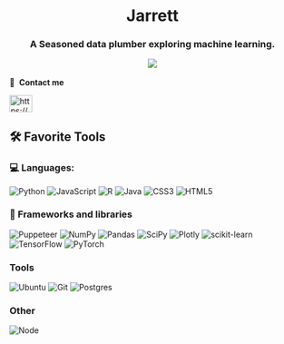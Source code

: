 <h1 align="center">Jarrett</h1>

<h3 align="center">A Seasoned data plumber exploring machine learning.

[![](https://road-to-kaggle-grandmaster.vercel.app/api/badges/dataranch/notebook)](https://www.kaggle.com/dataranch)

</h3>

🔗 &nbsp;**Contact me**
<p align="left">
<a href="https://www.kaggle.com/dataranch" target="blank"><img align="center" src="https://raw.githubusercontent.com/rahuldkjain/github-profile-readme-generator/master/src/images/icons/Social/kaggle.svg" alt="https://www.kaggle.com/efa2000" height="30" width="40" /></a>


## 🛠️ Favorite Tools

### 💻 Languages:

![Python](https://img.shields.io/badge/Python-FFD43B?style=plastic&logo=python&logoColor=blue)
![JavaScript](https://img.shields.io/badge/javascript-%23323330.svg?style=plastic&logo=javascript&logoColor=%23F7DF1E)
![R](https://img.shields.io/badge/R-276DC3?style=plastic&logo=r&logoColor=white)
![Java](https://img.shields.io/badge/java-%23ED8B00.svg?style=plastic&logo=java&logoColor=white) 
![CSS3](https://img.shields.io/badge/css3-%231572B6.svg?style=plastic&logo=css3&logoColor=white) 
![HTML5](https://img.shields.io/badge/html5-%23E34F26.svg?style=plastic&logo=html5&logoColor=white) 
<!-- ![C++](https://img.shields.io/badge/c++-%2300599C.svg?style=plastic&logo=c%2B%2B&logoColor=white) -->


### 🧰 Frameworks and libraries
![Puppeteer](https://img.shields.io/badge/Puppeteer-40B5A4?style=plastic&logo=Puppeteer&logoColor=white)
![NumPy](https://img.shields.io/badge/numpy-%23013243.svg?style=plastic&logo=numpy&logoColor=white) 
![Pandas](https://img.shields.io/badge/pandas-%23150458.svg?style=plastic&logo=pandas&logoColor=white) 
![SciPy](https://img.shields.io/badge/SciPy-%230C55A5.svg?style=plastic&logo=scipy&logoColor=%white) 
![Plotly](https://img.shields.io/badge/Plotly-%233F4F75.svg?style=plastic&logo=plotly&logoColor=white) 
![scikit-learn](https://img.shields.io/badge/scikit--learn-%23F7931E.svg?style=plastic&logo=scikit-learn&logoColor=white) 
![TensorFlow](https://img.shields.io/badge/TensorFlow-%23FF6F00.svg?style=plastic&logo=TensorFlow&logoColor=white) 
![PyTorch](https://img.shields.io/badge/PyTorch-%23EE4C2C.svg?style=plastic&logo=PyTorch&logoColor=white) 

### Tools
![Ubuntu](https://img.shields.io/badge/Linux-FCC624?style=plastic&logo=linux&logoColor=black)
![Git](https://img.shields.io/badge/GIT-E44C30?style=plastic&logo=git&logoColor=white)
![Postgres](https://img.shields.io/badge/PostgreSQL-316192?style=plastic&logo=postgresql&logoColor=white)

### Other
![Node](https://img.shields.io/badge/Node.js-339933?style=plastic&logo=nodedotjs&logoColor=white)
